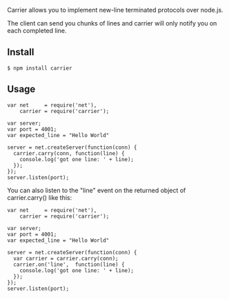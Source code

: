 Carrier allows you to implement new-line terminated protocols over node.js.

The client can send you chunks of lines and carrier will only notify you on each completed line.

## Install

    $ npm install carrier
    
## Usage

    var net     = require('net'),
        carrier = require('carrier');

    var server;
    var port = 4001;
    var expected_line = "Hello World"

    server = net.createServer(function(conn) {
      carrier.carry(conn, function(line) {
        console.log('got one line: ' + line);
      });
    });
    server.listen(port);

  
You can also listen to the "line" event on the returned object of carrier.carry() like this:

    var net     = require('net'),
        carrier = require('carrier');

    var server;
    var port = 4001;
    var expected_line = "Hello World"

    server = net.createServer(function(conn) {
      var carrier = carrier.carry(conn);
      carrier.on('line',  function(line) {
        console.log('got one line: ' + line);
      });
    });
    server.listen(port);
